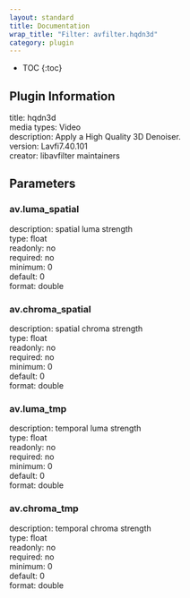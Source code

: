 ```yaml
---
layout: standard
title: Documentation
wrap_title: "Filter: avfilter.hqdn3d"
category: plugin
---
```

* TOC
{:toc}

## Plugin Information

title: hqdn3d  
media types:
Video  
description: Apply a High Quality 3D Denoiser.  
version: Lavfi7.40.101  
creator: libavfilter maintainers  

## Parameters

### av.luma_spatial

  
description:
spatial luma strength  
type: float  
readonly: no  
required: no  
minimum: 0  
default: 0  
format: double  

### av.chroma_spatial

  
description:
spatial chroma strength  
type: float  
readonly: no  
required: no  
minimum: 0  
default: 0  
format: double  

### av.luma_tmp

  
description:
temporal luma strength  
type: float  
readonly: no  
required: no  
minimum: 0  
default: 0  
format: double  

### av.chroma_tmp

  
description:
temporal chroma strength  
type: float  
readonly: no  
required: no  
minimum: 0  
default: 0  
format: double  

